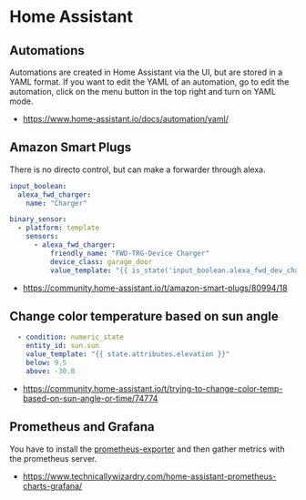 # Home Assistant

## Automations

Automations are created in Home Assistant via the UI, but are stored in a YAML format. If you want to edit the YAML of an automation, go to edit the automation, click on the menu button in the top right and turn on YAML mode.

* <https://www.home-assistant.io/docs/automation/yaml/>


## Amazon Smart Plugs

There is no directo control, but can make a forwarder through alexa.

```yaml
input_boolean:
  alexa_fwd_charger:
    name: "Charger"

binary_sensor:
  - platform: template
    sensors:
      - alexa_fwd_charger:
          friendly_name: "FWD-TRG-Device Charger"
          device_class: garage_door
          value_template: "{{ is_state('input_boolean.alexa_fwd_dev_charger', 'on') }}"
```

* <https://community.home-assistant.io/t/amazon-smart-plugs/80994/18>

## Change color temperature based on sun angle

```yaml
  - condition: numeric_state
    entity_id: sun.sun
    value_template: "{{ state.attributes.elevation }}"
    below: 9.5
    above: -30.0
```

* <https://community.home-assistant.io/t/trying-to-change-color-temp-based-on-sun-angle-or-time/74774>

## Prometheus and Grafana

You have to install the [prometheus-exporter](https://www.home-assistant.io/integrations/prometheus/) and then gather metrics with the prometheus server.

* <https://www.technicallywizardry.com/home-assistant-prometheus-charts-grafana/>

